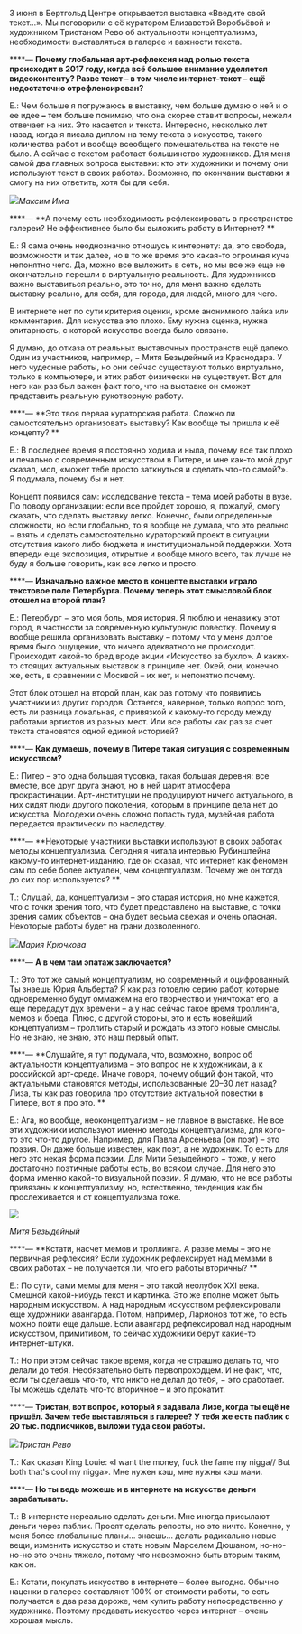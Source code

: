 3 июня в Бертгольд Центре открывается выставка «Введите свой текст…». Мы поговорили с её куратором Елизаветой Воробьёвой и художником Тристаном Рево об актуальности концептуализма, необходимости выставляться в галерее и важности текста.

****— **Почему глобальная арт-рефлексия над ролью текста происходит в 2017 году, когда всё большее внимание уделяется видеоконтенту? Разве текст – в том числе интернет-текст – ещё недостаточно отрефлексирован?**

Е.: Чем больше я погружаюсь в выставку, чем больше думаю о ней и о ее идее **–** тем больше понимаю, что она скорее ставит вопросы, нежели отвечает на них. Это касается и текста. Интересно, несколько лет назад, когда я писала диплом на тему текста в искусстве, такого количества работ и вообще всеобщего помешательства на тексте не было. А сейчас с текстом работает большинство художников. Для меня самой два главных вопроса выставки: кто эти художники и почему они используют текст в своих работах. Возможно, по окончании выставки я смогу на них ответить, хотя бы для себя. 

![](https://assets.discours.io/unsafe/900x/production/image/0bb4f1c0-a54e-11e8-bfc7-9b5979ddfe3f.jpeg)_Максим Има_  


****— **А почему есть необходимость рефлексировать в пространстве галереи? Не эффективнее было бы выложить работу в Интернет? **

Е.: Я сама очень неоднозначно отношусь к интернету: да, это свобода, возможности и так далее, но в то же время это какая-то огромная куча непонятно чего. Да, можно все выложить в сеть, но мы все же еще не окончательно перешли в виртуальную реальность. Для художников важно выставиться реально, это точно, для меня важно сделать выставку реально, для себя, для города, для людей, много для чего. 

В интернете нет по сути критерия оценки, кроме анонимного лайка или комментария. Для искусства это плохо. Ему нужна оценка, нужна элитарность, с которой искусство всегда было связано. 

Я думаю, до отказа от реальных выставочных пространств ещё далеко. Один из участников, например, − Митя Безыдейный из Краснодара. У него чудесные работы, но они сейчас существуют только виртуально, только в компьютере, и этих работ физически не существует. Вот для него как раз был важен факт того, что на выставке он сможет представить реальную рукотворную работу. 

****— **Это твоя первая кураторская работа. Сложно ли самостоятельно организовать выставку? Как вообще ты пришла к её концепту? **

Е.: В последнее время я постоянно ходила и ныла, почему все так плохо и печально с современным искусством в Питере, и мне как-то мой друг сказал, мол, «может тебе просто заткнуться и сделать что-то самой?». Я подумала, почему бы и нет.

Концепт появился сам: исследование текста – тема моей работы в вузе. По поводу организации: если все пройдет хорошо, я, пожалуй, смогу сказать, что сделать выставку легко. Конечно, были определенные сложности, но если глобально, то я вообще не думала, что это реально − взять и сделать самостоятельно кураторский проект в ситуации отсутствия какого либо бюджета и институциональной поддержки. Хотя впереди еще экспозиция, открытие и вообще много всего, так лучше не буду я больше говорить, как все легко и просто. 

****— **Изначально важное место в концепте выставки играло текстовое поле Петербурга. Почему теперь этот смысловой блок отошел на второй план?**

Е.: Петербург − это моя боль, моя история. Я люблю и ненавижу этот город, в частности за современную культурную повестку. Почему я вообще решила организовать выставку – потому что у меня долгое время было ощущение, что ничего адекватного не происходит. Происходит какой-то бред вроде акции «Искусство за бухло». А каких-то стоящих актуальных выставок в принципе нет. Окей, они, конечно же, есть, в сравнении с Москвой – их нет, и непонятно почему. 

Этот блок отошел на второй план, как раз потому что появились участники из других городов. Остается, наверное, только вопрос того, есть ли разница локальная, с привязкой к какому-то городу между работами артистов из разных мест. Или все работы как раз за счет текста становятся одной единой историей? 

****— **Как думаешь, почему в Питере такая ситуация с современным искусством?**

Е.: Питер – это одна большая тусовка, такая большая деревня: все вместе, все друг друга знают, но в ней царит атмосфера прокрастинации. Арт-институции не продуцируют ничего актуального, в них сидят люди другого поколения, которым в принципе дела нет до искусства. Молодежи очень сложно попасть туда, музейная работа передается практически по наследству.

****— **Некоторые участники выставки используют в своих работах методы концептуализма. Сегодня я читала интервью Рубинштейна какому-то интернет-изданию, где он сказал, что интернет как феномен сам по себе более актуален, чем концептуализм. Почему же он тогда до сих пор используется? **

Т.: Слушай, да, концептуализм – это старая история, но мне кажется, что с точки зрения того, что будет представлено на выставке, с точки зрения самих объектов – она будет весьма свежая и очень опасная. Некоторые работы будет на грани дозволенного.

  


![](https://assets.discours.io/unsafe/900x/production/image/0bfb70a0-a54e-11e8-bfc7-9b5979ddfe3f.jpeg)_Мария Крючкова_  


****— **А в чем там эпатаж заключается?**

Т.: Это тот же самый концептуализм, но современный и оцифрованный. Ты знаешь Юрия Альберта? Я как раз готовлю серию работ, которые одновременно будут оммажем на его творчество и уничтожат его, а еще передадут дух времени – а у нас сейчас такое время троллинга, мемов и бреда. Плюс, с другой стороны, это и есть новейший концептуализм – троллить старый и рождать из этого новые смыслы. Но не знаю, не знаю, это наш первый опыт.

****— **Слушайте, я тут подумала, что, возможно, вопрос об актуальности концептуализма – это вопрос не к художникам, а к российской арт-среде. Иначе говоря, почему общий фон такой, что актуальными становятся методы, использованные 20–30 лет назад? Лиза, ты как раз говорила про отсутствие актуальной повестки в Питере, вот я про это. **

Е.: Ага, но вообще, неоконцептуализм – не главное в выставке. Не все эти художники используют именно методы концептуализма, для кого-то это что-то другое. Например, для Павла Арсеньева (он поэт) – это поэзия. Он даже больше известен, как поэт, а не художник. То есть для него это некая форма поэзии. Для Мити Безыдейного − тоже, у него достаточно поэтичные работы есть, во всяком случае. Для него это форма именно какой-то визуальной поэзии. Я думаю, что не все работы привязаны к концептуализму, но, естественно, тенденция как бы прослеживается и от концептуализма тоже.

  


![](https://assets.discours.io/unsafe/900x/production/image/0c446080-a54e-11e8-bfc7-9b5979ddfe3f.jpeg)

_Митя Безыдейный_  


****— **Кстати, насчет мемов и троллинга. А разве мемы – это не первичная рефлексия? Если художник рефлексирует над мемами в своих работах – не получается ли, что его работы вторичны? **

Е.: По сути, сами мемы для меня – это такой неолубок XXI века. Смешной какой-нибудь текст и картинка. Это же вполне может быть народным искусством. А над народным искусством рефлексировали еще художники авангарда. Потом, например, Ларионов тот же, то есть можно пойти еще дальше. Если авангард рефлексировал над народным искусством, примитивом, то сейчас художники берут какие-то интернет-штуки. 

Т.: Но при этом сейчас такое время, когда не страшно делать то, что делали до тебя. Необязательно быть первопроходцем. И не факт, что, если ты сделаешь что-то, что никто не делал до тебя, − это сработает. Ты можешь сделать что-то вторичное – и это прокатит. 

****— **Тристан, вот вопрос, который я задавала Лизе, когда ты ещё не пришёл. Зачем тебе выставляться в галерее? У тебя же есть паблик с 20 тыс. подписчиков, выложи туда свои работы.**

**![](https://assets.discours.io/unsafe/900x/production/image/0cac2300-a54e-11e8-bfc7-9b5979ddfe3f.jpeg)**_Тристан Рево_

Т.: Как сказал King Louie: «I want the money, fuck the fame my nigga// But both that's cool my nigga». Мне нужен кэш, мне нужны кэш мани.

****— **Но ты ведь можешь и в интернете на искусстве деньги зарабатывать.**

Т.: В интернете нереально сделать деньги. Мне иногда присылают деньги через паблик. Просят сделать репосты, но это ничто. Конечно, у меня более глобальные планы... знаешь… делать радикально новые вещи, изменить искусство и стать новым Марселем Дюшаном, но-но-но-но это очень тяжело, потому что невозможно быть вторым таким, как он. 

Е.: Кстати, покупать искусство в интернете – более выгодно. Обычно наценки в галерее составляют 100% от стоимости работы, то есть получается в два раза дороже, чем купить работу непосредственно у художника. Поэтому продавать искусство через интернет – очень хорошая мысль.   

